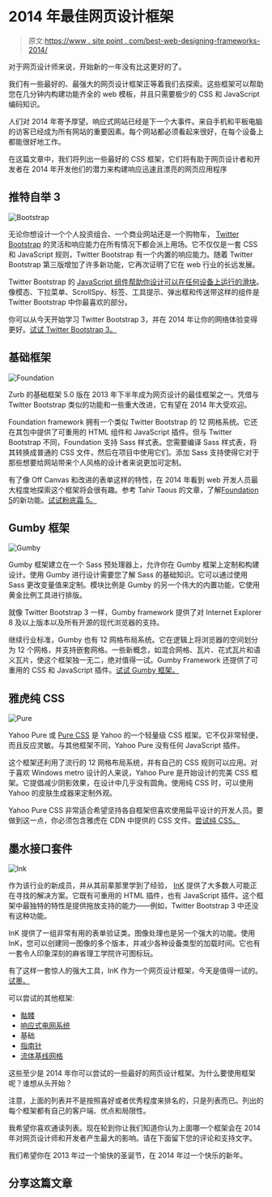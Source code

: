 # 2014 年最佳网页设计框架

> 原文:[https://www . site point . com/best-web-designing-frameworks-2014/](https://www.sitepoint.com/best-web-designing-frameworks-2014/)

对于网页设计师来说，开始新的一年没有比这更好的了。

我们有一些最好的、最强大的网页设计框架正等着我们去探索。这些框架可以帮助您在几分钟内构建功能齐全的 web 模板，并且只需要极少的 CSS 和 JavaScript 编码知识。

人们对 2014 年寄予厚望。响应式网站已经是下一个大事件。来自手机和平板电脑的访客已经成为所有网站的重要因素。每个网站都必须看起来很好，在每个设备上都能很好地工作。

在这篇文章中，我们将列出一些最好的 CSS 框架，它们将有助于网页设计者和开发者在 2014 年开发他们的潜力来构建响应迅速且漂亮的网页应用程序

## 推特自举 3

![Bootstrap](../Images/57e219120a91c770385d4ccf29473db2.png)

无论你想设计一个个人投资组合、一个商业网站还是一个购物车， [Twitter Bootstrap](http://getbootstrap.com/) 的灵活和响应能力在所有情况下都会派上用场。它不仅仅是一套 CSS 和 JavaScript 规则，Twitter Bootstrap 有一个内置的响应能力。随着 Twitter Bootstrap 第三版增加了许多新功能，它再次证明了它在 web 行业的长远发展。

Twitter Bootstrap 的 [JavaScript 组件帮助你](https://www.sitepoint.com/twitter-bootstrap-3-javascript-components/)[设计可以在任何设备上运行的滑块](https://www.sitepoint.com/creating-javascript-sliders-using-twitter-bootstrap-3/)。像模态、下拉菜单、ScrollSpy、标签、工具提示、弹出框和传送带这样的组件是 Twitter Bootstrap 中你最喜欢的部分。

你可以从今天开始学习 Twitter Bootstrap 3，并在 2014 年让你的网络体验变得更好。[试试 Twitter Bootstrap 3。](http://getbootstrap.com/)

## 基础框架

![Foundation](../Images/f47dea4cd4636b249debf2bfdfe31a26.png)

Zurb 的基础框架 5.0 版在 2013 年下半年成为网页设计的最佳框架之一。凭借与 Twitter Bootstrap 类似的功能和一些重大改进，它有望在 2014 年大受欢迎。

Foundation framework 拥有一个类似 Twitter Bootstrap 的 12 网格系统。它还在其包中提供了可重用的 HTML 组件和 JavaScript 插件。但与 Twitter Bootstrap 不同，Foundation 支持 Sass 样式表。您需要编译 Sass 样式表，将其转换成普通的 CSS 文件，然后在项目中使用它们。添加 Sass 支持使得它对于那些想要给网站带来个人风格的设计者来说更加可定制。

有了像 Off Canvas 和改进的表单这样的特性，在 2014 年看到 web 开发人员最大程度地探索这个框架将会很有趣。参考 Tahir Taous 的文章，了解[Foundation 5](https://www.sitepoint.com/foundation-5/)的新功能。[试试粉底霜 5。](http://foundation.zurb.com/)

## Gumby 框架

![Gumby](../Images/f66bf60ed660a621ec41425354bedde8.png)

Gumby 框架建立在一个 Sass 预处理器上，允许你在 Gumby 框架上定制和构建设计。使用 Gumby 进行设计需要您了解 Sass 的基础知识。它可以通过使用 Sass 更改变量值来定制。模块比例是 Gumby 的另一个伟大的内置功能，它使用黄金比例工具进行排版。

就像 Twitter Bootstrap 3 一样，Gumby framework 提供了对 Internet Explorer 8 及以上版本以及所有开源的现代浏览器的支持。

继续行业标准，Gumby 也有 12 网格布局系统。它在逻辑上将浏览器的空间划分为 12 个网格，并支持嵌套网格。一些新概念，如混合网格、瓦片、花式瓦片和语义瓦片，使这个框架独一无二，绝对值得一试。Gumby Framework 还提供了可重用的 CSS 和 JavaScript 插件。[试试 Gumby 框架。](http://gumbyframework.com/)

## 雅虎纯 CSS

![Pure](../Images/c4c00b0e0440f839f2c8429b2b7fa125.png)

Yahoo Pure 或 [Pure CSS](http://purecss.io/) 是 Yahoo 的一个轻量级 CSS 框架。它不仅非常轻便，而且反应灵敏。与其他框架不同，Yahoo Pure 没有任何 JavaScript 插件。

这个框架还利用了流行的 12 网格布局系统，并有自己的 CSS 规则可以应用。对于喜欢 Windows metro 设计的人来说，Yahoo Pure 是开始设计的完美 CSS 框架。它提倡减少阴影效果，在设计中几乎没有圆角。使用纯 CSS 时，可以使用 Yahoo 的皮肤生成器来定制外观。

Yahoo Pure CSS 非常适合希望坚持各自框架但喜欢使用扁平设计的开发人员。要做到这一点，你必须包含雅虎在 CDN 中提供的 CSS 文件。[尝试纯 CSS。](http://purecss.io/)

## 墨水接口套件

![Ink](../Images/44b4b2a7a852c07b18949e90408e3a11.png)

作为该行业的新成员，并从其前辈那里学到了经验， [InK](http://ink.sapo.pt/) 提供了大多数人可能正在寻找的解决方案。它既有可重用的 HTML 插件，也有 JavaScript 插件。这个框架中最独特的特性是提供拖放支持的能力——例如，Twitter Bootstrap 3 中还没有这种功能。

InK 提供了一组非常有用的表单验证类。图像处理也是另一个强大的功能。使用 InK，您可以创建同一图像的多个版本，并减少各种设备类型的加载时间。它也有一套令人印象深刻的麻省理工学院许可图标玩。

有了这样一套惊人的强大工具，InK 作为一个网页设计框架，今天是值得一试的。[试墨。](http://ink.sapo.pt/)

可以尝试的其他框架:

*   [骷髅](http://www.getskeleton.com/)
*   [响应式电网系统](http://www.responsivegridsystem.com/)
*   基础
*   [指南针](http://compass-style.org/)
*   [流体基线网格](http://fluidbaselinegrid.com/)

这些至少是 2014 年你可以尝试的一些最好的网页设计框架。为什么要使用框架呢？谁想从头开始？

注意，上面的列表并不是按照喜好或者优秀程度来排名的，只是列表而已。列出的每个框架都有自己的客户端、优点和局限性。

我希望你喜欢通读列表。现在轮到你让我们知道你认为上面哪一个框架会在 2014 年对网页设计师和开发者产生最大的影响。请在下面留下您的评论和支持文字。

我们希望你在 2013 年过一个愉快的圣诞节，在 2014 年过一个快乐的新年。

## 分享这篇文章
